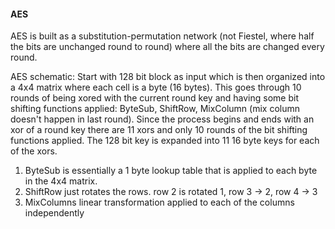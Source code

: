 #### AES

AES is built as a substitution-permutation network (not Fiestel, where half the
bits are unchanged round to round) where all the bits are changed every round.

AES schematic: Start with 128 bit block as input which is then organized into a
4x4 matrix where each cell is a byte (16 bytes). This goes through 10 rounds of
being xored with the current round key and having some bit shifting functions
applied: ByteSub, ShiftRow, MixColumn (mix column doesn't happen in last round).
Since the process begins and ends with an xor of a round key there are 11 xors
and only 10 rounds of the bit shifting functions applied. The 128 bit key is
expanded into 11 16 byte keys for each of the xors.

1. ByteSub is essentially a 1 byte lookup table that is applied to each byte in
   the 4x4 matrix.
2. ShiftRow just rotates the rows. row 2 is rotated 1, row 3 -> 2, row 4 -> 3
3. MixColumns linear transformation applied to each of the columns independently
